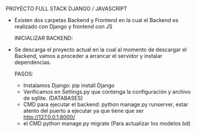 PROYECTO FULL STACK DJANGO / JAVASCRIPT

- Existen dos carpetas Backend y Frontend  en la cual el Backend es realizado con Django y frontend con JS

  INICIALIZAR BACKEND:

- Se descarga el proyecto actual en la cual al momento de descargar el Backend, vamos a proceder a arrancar el servidor y instalar dependencias.

  PASOS:
  - Instalamos Django: pip install Django
  - Verificamos en Settings.py que contenga la configuración y archivo de sqllite. (DATABASES)
  - CMD para ejecutar el backend: python manage.py runserver,  estar atento del puerto a ejecutar ya que tiene que ser http://127.0.0.1:8000/
  - el CMD python manage.py migrate (Para actualizar los modelos bd)
  
